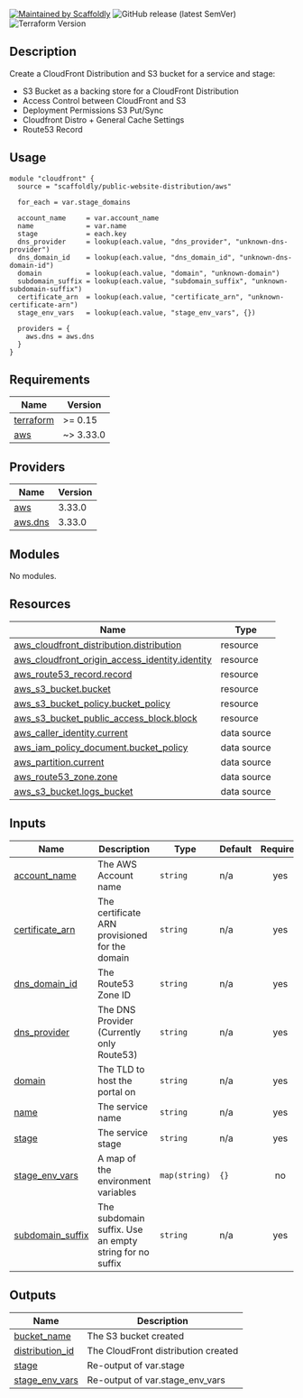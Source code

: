 [![Maintained by Scaffoldly](https://img.shields.io/badge/maintained%20by-scaffoldly-blueviolet)](https://github.com/scaffoldly)
![GitHub release (latest SemVer)](https://img.shields.io/github/v/release/scaffoldly/terraform-aws-public-website-distribution)
![Terraform Version](https://img.shields.io/badge/tf-%3E%3D0.15.0-blue.svg)

## Description

Create a CloudFront Distribution and S3 bucket for a service and stage:

- S3 Bucket as a backing store for a CloudFront Distribution
- Access Control between CloudFront and S3
- Deployment Permissions S3 Put/Sync
- Cloudfront Distro + General Cache Settings
- Route53 Record

## Usage

```hcl
module "cloudfront" {
  source = "scaffoldly/public-website-distribution/aws"

  for_each = var.stage_domains

  account_name     = var.account_name
  name             = var.name
  stage            = each.key
  dns_provider     = lookup(each.value, "dns_provider", "unknown-dns-provider")
  dns_domain_id    = lookup(each.value, "dns_domain_id", "unknown-dns-domain-id")
  domain           = lookup(each.value, "domain", "unknown-domain")
  subdomain_suffix = lookup(each.value, "subdomain_suffix", "unknown-subdomain-suffix")
  certificate_arn  = lookup(each.value, "certificate_arn", "unknown-certificate-arn")
  stage_env_vars   = lookup(each.value, "stage_env_vars", {})

  providers = {
    aws.dns = aws.dns
  }
}
```

<!-- BEGIN_TF_DOCS -->
## Requirements

| Name | Version |
|------|---------|
| <a name="requirement_terraform"></a> [terraform](#requirement\_terraform) | >= 0.15 |
| <a name="requirement_aws"></a> [aws](#requirement\_aws) | ~> 3.33.0 |

## Providers

| Name | Version |
|------|---------|
| <a name="provider_aws"></a> [aws](#provider\_aws) | 3.33.0 |
| <a name="provider_aws.dns"></a> [aws.dns](#provider\_aws.dns) | 3.33.0 |

## Modules

No modules.

## Resources

| Name | Type |
|------|------|
| [aws_cloudfront_distribution.distribution](https://registry.terraform.io/providers/hashicorp/aws/latest/docs/resources/cloudfront_distribution) | resource |
| [aws_cloudfront_origin_access_identity.identity](https://registry.terraform.io/providers/hashicorp/aws/latest/docs/resources/cloudfront_origin_access_identity) | resource |
| [aws_route53_record.record](https://registry.terraform.io/providers/hashicorp/aws/latest/docs/resources/route53_record) | resource |
| [aws_s3_bucket.bucket](https://registry.terraform.io/providers/hashicorp/aws/latest/docs/resources/s3_bucket) | resource |
| [aws_s3_bucket_policy.bucket_policy](https://registry.terraform.io/providers/hashicorp/aws/latest/docs/resources/s3_bucket_policy) | resource |
| [aws_s3_bucket_public_access_block.block](https://registry.terraform.io/providers/hashicorp/aws/latest/docs/resources/s3_bucket_public_access_block) | resource |
| [aws_caller_identity.current](https://registry.terraform.io/providers/hashicorp/aws/latest/docs/data-sources/caller_identity) | data source |
| [aws_iam_policy_document.bucket_policy](https://registry.terraform.io/providers/hashicorp/aws/latest/docs/data-sources/iam_policy_document) | data source |
| [aws_partition.current](https://registry.terraform.io/providers/hashicorp/aws/latest/docs/data-sources/partition) | data source |
| [aws_route53_zone.zone](https://registry.terraform.io/providers/hashicorp/aws/latest/docs/data-sources/route53_zone) | data source |
| [aws_s3_bucket.logs_bucket](https://registry.terraform.io/providers/hashicorp/aws/latest/docs/data-sources/s3_bucket) | data source |

## Inputs

| Name | Description | Type | Default | Required |
|------|-------------|------|---------|:--------:|
| <a name="input_account_name"></a> [account\_name](#input\_account\_name) | The AWS Account name | `string` | n/a | yes |
| <a name="input_certificate_arn"></a> [certificate\_arn](#input\_certificate\_arn) | The certificate ARN provisioned for the domain | `string` | n/a | yes |
| <a name="input_dns_domain_id"></a> [dns\_domain\_id](#input\_dns\_domain\_id) | The Route53 Zone ID | `string` | n/a | yes |
| <a name="input_dns_provider"></a> [dns\_provider](#input\_dns\_provider) | The DNS Provider (Currently only Route53) | `string` | n/a | yes |
| <a name="input_domain"></a> [domain](#input\_domain) | The TLD to host the portal on | `string` | n/a | yes |
| <a name="input_name"></a> [name](#input\_name) | The service name | `string` | n/a | yes |
| <a name="input_stage"></a> [stage](#input\_stage) | The service stage | `string` | n/a | yes |
| <a name="input_stage_env_vars"></a> [stage\_env\_vars](#input\_stage\_env\_vars) | A map of the environment variables | `map(string)` | `{}` | no |
| <a name="input_subdomain_suffix"></a> [subdomain\_suffix](#input\_subdomain\_suffix) | The subdomain suffix. Use an empty string for no suffix | `string` | n/a | yes |

## Outputs

| Name | Description |
|------|-------------|
| <a name="output_bucket_name"></a> [bucket\_name](#output\_bucket\_name) | The S3 bucket created |
| <a name="output_distribution_id"></a> [distribution\_id](#output\_distribution\_id) | The CloudFront distribution created |
| <a name="output_stage"></a> [stage](#output\_stage) | Re-output of var.stage |
| <a name="output_stage_env_vars"></a> [stage\_env\_vars](#output\_stage\_env\_vars) | Re-output of var.stage\_env\_vars |
<!-- END_TF_DOCS -->
